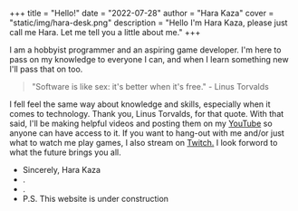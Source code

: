 +++
title = "Hello!"
date = "2022-07-28"
author = "Hara Kaza"
cover = "static/img/hara-desk.png"
description = "Hello I'm Hara Kaza, please just call me Hara. Let me tell you a little about me."
+++

I am a hobbyist programmer and an aspiring game developer. I'm here to pass on my knowledge to everyone I can, and when I learn something new I'll pass that on too.

> "Software is like sex: it's better when it's free." - Linus Torvalds

I fell feel the same way about knowledge and skills, especially when it comes to technology. Thank you, Linus Torvalds, for that quote. With that said, I'll be making helpful videos and posting them on my [YouTube](https://www.youtube.com/channel/UCbux7yV6fVJS-JK-dBlnEOw) so anyone can have access to it. If you want to hang-out with me and/or just what to watch me play games, I also stream on [Twitch.](https://www.twitch.tv/harakaza) I look forword to what the future brings you all.

- Sincerely, Hara Kaza
- .
- .
- P.S. This website is under construction